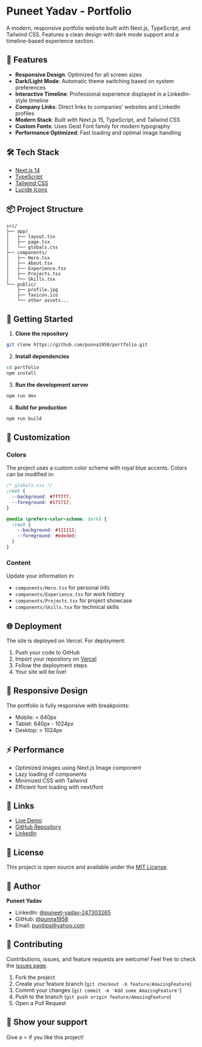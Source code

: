 # Puneet Yadav - Portfolio

A modern, responsive portfolio website built with Next.js, TypeScript, and Tailwind CSS. Features a clean design with dark mode support and a timeline-based experience section.

## 🚀 Features

- **Responsive Design**: Optimized for all screen sizes
- **Dark/Light Mode**: Automatic theme switching based on system preferences
- **Interactive Timeline**: Professional experience displayed in a LinkedIn-style timeline
- **Company Links**: Direct links to companies' websites and LinkedIn profiles
- **Modern Stack**: Built with Next.js 15, TypeScript, and Tailwind CSS
- **Custom Fonts**: Uses Geist Font family for modern typography
- **Performance Optimized**: Fast loading and optimal image handling

## 🛠️ Tech Stack

- [Next.js 14](https://nextjs.org/)
- [TypeScript](https://www.typescriptlang.org/)
- [Tailwind CSS](https://tailwindcss.com/)
- [Lucide Icons](https://lucide.dev/)

## 📦 Project Structure

```
src/
├── app/
│   ├── layout.tsx
│   ├── page.tsx
│   └── globals.css
├── components/
│   ├── Hero.tsx
│   ├── About.tsx
│   ├── Experience.tsx
│   ├── Projects.tsx
│   └── Skills.tsx
└── public/
    ├── profile.jpg
    ├── favicon.ico
    └── other assets...
```

## 🚀 Getting Started

1. **Clone the repository**
```bash
git clone https://github.com/punna1958/portfolio.git
```

2. **Install dependencies**
```bash
cd portfolio
npm install
```

3. **Run the development server**
```bash
npm run dev
```

4. **Build for production**
```bash
npm run build
```

## 🎨 Customization

### Colors
The project uses a custom color scheme with royal blue accents. Colors can be modified in:
```css
/* globals.css */
:root {
  --background: #ffffff;
  --foreground: #171717;
}

@media (prefers-color-scheme: dark) {
  :root {
    --background: #111111;
    --foreground: #ededed;
  }
}
```

### Content
Update your information in:
- `components/Hero.tsx` for personal info
- `components/Experience.tsx` for work history
- `components/Projects.tsx` for project showcase
- `components/Skills.tsx` for technical skills

## 🌐 Deployment

The site is deployed on Vercel. For deployment:

1. Push your code to GitHub
2. Import your repository on [Vercel](https://vercel.com)
3. Follow the deployment steps
4. Your site will be live!

## 📱 Responsive Design

The portfolio is fully responsive with breakpoints:
- Mobile: < 640px
- Tablet: 640px - 1024px
- Desktop: > 1024px

## ⚡ Performance

- Optimized images using Next.js Image component
- Lazy loading of components
- Minimized CSS with Tailwind
- Efficient font loading with next/font

## 🔗 Links

- [Live Demo](https://madewithPuneet.com)
- [GitHub Repository](https://github.com/punna1958/portfolio)
- [LinkedIn](https://www.linkedin.com/in/puneet-yadav-247303265/)

## 📄 License

This project is open source and available under the [MIT License](LICENSE).

## 👤 Author

**Puneet Yadav**
- LinkedIn: [@puneet-yadav-247303265](https://www.linkedin.com/in/puneet-yadav-247303265/)
- GitHub: [@punna1958](https://github.com/punna1958)
- Email: punitips@yahoo.com

## 🤝 Contributing

Contributions, issues, and feature requests are welcome! Feel free to check the [issues page](https://github.com/punna1958/portfolio/issues).

1. Fork the project
2. Create your feature branch (`git checkout -b feature/AmazingFeature`)
3. Commit your changes (`git commit -m 'Add some AmazingFeature'`)
4. Push to the branch (`git push origin feature/AmazingFeature`)
5. Open a Pull Request

## 🌟 Show your support

Give a ⭐️ if you like this project!
